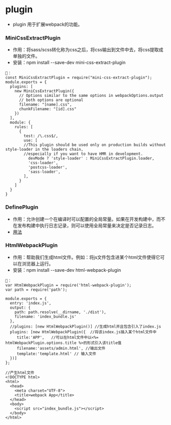 # plugin
- plugin 用于扩展webpack的功能。
### MiniCssExtractPlugin
- 作用：将sass/scss转化称为css之后，将css输出到文件中去，将css提取成单独的文件。
- 安装：npm install --save-dev mini-css-extract-plugin
```
🌰：
const MiniCssExtractPlugin = require("mini-css-extract-plugin");
module.exports = {
  plugins: [
    new MiniCssExtractPlugin({
      // Options similar to the same options in webpackOptions.output
      // both options are optional
      filename: "[name].css",
      chunkFilename: "[id].css"
    })
  ],
  module: {
    rules: [
      {
        test: /\.css$/,
        use: [
        //This plugin should be used only on production builds without style-loader in the loaders chain,
        //especially if you want to have HMR in development.
          devMode ? 'style-loader' : MiniCssExtractPlugin.loader,
          'css-loader',
          'postcss-loader',
          'sass-loader',
        ],
      }
    ]
  }
}
```

### DefinePlugin
- 作用：允许创建一个在编译时可以配置的全局常量。如果在开发构建中，而不在发布构建中执行日志记录，则可以使用全局常量来决定是否记录日志。
- [用法](https://webpack.docschina.org/plugins/define-plugin/)

### HtmlWebpackPlugin
- 作用：帮助我们生成html文件。例如：将js文件包含进某个html文件使得它可以在浏览器上运行。
- 安装：npm install --save-dev html-webpack-plugin
```
🌰：
var HtmlWebpackPlugin = require('html-webpack-plugin');
var path = require('path');

module.exports = {
  entry: 'index.js',
  output: {
    path: path.resolve(__dirname, './dist'),
    filename: 'index_bundle.js'
  },
  //plugins: [new HtmlWebpackPlugin()] //生成html并且包含引入了index.js
  plugins: [new HtmlWebpackPlugin({  //将该index.js插入某个html文件中
     title:'APP',   //可以在html文件中以<%= htmlWebpackPlugin.options.title %>的形式引入该title值
     filename:'assets/admin.html', //输出文件
     template:'template.html' // 输入文件
  })]
};

//产生html文件
<!DOCTYPE html>
<html>
  <head>
    <meta charset="UTF-8">
    <title>webpack App</title>
  </head>
  <body>
    <script src="index_bundle.js"></script>
  </body>
</html>
```












